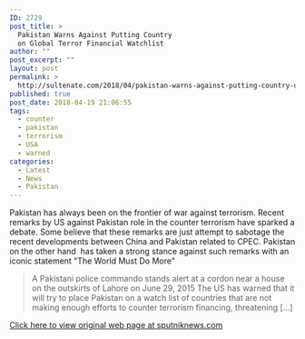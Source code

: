 ```yaml
---
ID: 2729
post_title: >
  Pakistan Warns Against Putting Country
  on Global Terror Financial Watchlist
author: ""
post_excerpt: ""
layout: post
permalink: >
  http://sultenate.com/2018/04/pakistan-warns-against-putting-country-on-global-terror-financial-watchlist
published: true
post_date: 2018-04-19 21:06:55
tags:
  - counter
  - pakistan
  - terrorism
  - USA
  - warned
categories:
  - Latest
  - News
  - Pakistan
---
```

Pakistan has always been on the frontier of war against terrorism. Recent remarks by US against Pakistan role in the counter terrorism have sparked a debate. Some believe that these remarks are just attempt to sabotage the recent developments between China and Pakistan related to CPEC. Pakistan on the other hand  has taken a strong stance against such remarks with an iconic statement "The World Must Do More"
<blockquote id="mct_ai_excerpt">A Pakistani police commando stands alert at a cordon near a house on the outskirts of Lahore on June 29, 2015 The US has warned that it will try to place Pakistan on a watch list of countries that are not making enough efforts to counter terrorism financing, threatening [...]</blockquote>
<p id="mct-ai-attriblink"><a href="https://sputniknews.com/asia/201804181063694862-pakistan-global-terror-financial-watchlist/">Click here to view original web page at sputniknews.com</a></p>